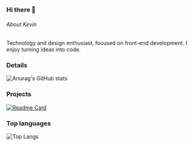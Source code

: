 ### Hi there 👋

###### About Kevin  
Technology and design enthusiast, focused on front-end development. I enjoy turning ideas into code.

### Details

![Anurag's GitHub stats](https://github-readme-stats.vercel.app/api?username=kevincamussi&theme=codeSTACKr&show_icons=true)

### Projects

[![Readme Card](https://github-readme-stats.vercel.app/api/pin/?username=kevincamussi&repo=efood&theme=codeSTACKr)](https://github.com/anuraghazra/github-readme-stats)

### Top languages

![Top Langs](https://github-readme-stats.vercel.app/api/top-langs/?username=kevincamussi&size_weight=0.5&count_weight=0.5&theme=codeSTACKr)
